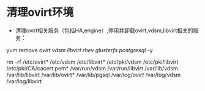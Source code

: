 # 清理ovirt环境

- 清理ovirt相关服务（包括HA,engine）,停用并卸载ovirt,vdsm,libvirt相关的服务：

yum remove *ovirt* *vdsm* *libvirt* *rhev* *glusterfs* *postgresql* -y

rm -rf /etc/ovirt* /etc/vdsm /etc/libvirt* /etc/pki/vdsm /etc/pki/libvirt /etc/pki/CA/cacert.pem*  /var/run/vdsm /var/run/libvirt /var/lib/vdsm /var/lib/libvirt /var/lib/ovirt* /var/lib/pgsql /var/log/*ovirt* /var/log/vdsm /var/log/libvirt

